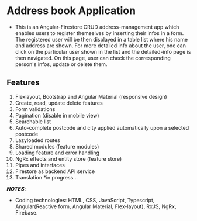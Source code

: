 # Address book Application
* This is an Angular-Firestore CRUD address-management app which enables users to register themselves by inserting their infos in a form. The registered user will be then displayed in a table list where his name and address are shown. For more detailed info about the user, one can click on the particular user shown in the list and the detailed-info page is then navigated. On this page, user can check the corresponding person's infos, update or delete them. 

## Features
1) Flexlayout, Bootstrap and Angular Material (responsive design)
2) Create, read, update delete features
3) Form validations
4) Pagination (disable in mobile view)
5) Searchable list
6) Auto-complete postcode and city applied automatically upon a selected postcode
7) Lazyloaded routes
8) Shared modules (feature modules)
9) Loading feature and error handling
10) NgRx effects and entity store (feature store)
11) Pipes and interfaces
12) Firestore as backend API service
13) Translation *in progress...

**_NOTES_**:
* Coding technologies: HTML, CSS, JavaScript, Typescript, Angular(Reactive form, Angular Material, Flex-layout), RxJS, NgRx, Firebase.